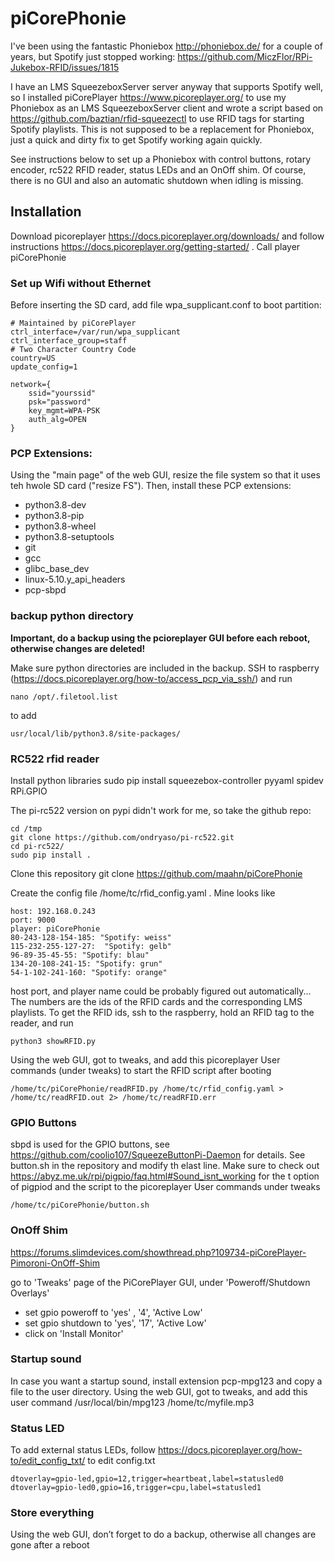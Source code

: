 # piCorePhonie

I've been using the fantastic Phoniebox http://phoniebox.de/ for a couple of years, but Spotify just stopped working: https://github.com/MiczFlor/RPi-Jukebox-RFID/issues/1815

I have an LMS SqueezeboxServer server anyway that supports Spotify well, so I installed piCorePlayer https://www.picoreplayer.org/ to use my Phoniebox as an LMS SqueezeboxServer client and wrote a script based on  https://github.com/baztian/rfid-squeezectl to use RFID tags for starting Spotify playlists. This is not supposed to be a replacement for Phoniebox, just a quick and dirty fix to get Spotify working again quickly. 

See instructions below to set up a Phoniebox with control buttons, rotary encoder, rc522 RFID reader, status LEDs and an OnOff shim. Of course, there is no GUI and also an automatic shutdown when idling is missing. 

## Installation
Download picoreplayer https://docs.picoreplayer.org/downloads/ and follow instructions https://docs.picoreplayer.org/getting-started/ . Call player piCorePhonie



### Set up Wifi without Ethernet

Before inserting the SD card, add file wpa_supplicant.conf to boot partition:

    # Maintained by piCorePlayer
    ctrl_interface=/var/run/wpa_supplicant
    ctrl_interface_group=staff
    # Two Character Country Code
    country=US
    update_config=1

    network={
        ssid="yourssid"
        psk="password"
        key_mgmt=WPA-PSK
        auth_alg=OPEN
    }



### PCP Extensions:

Using the "main page" of the web GUI, resize the file system so that it uses teh hwole SD card ("resize FS"). Then, install these PCP extensions:
* python3.8-dev
* python3.8-pip
* python3.8-wheel
* python3.8-setuptools
* git
* gcc
* glibc_base_dev
* linux-5.10.y_api_headers
* pcp-sbpd



### backup python directory
**Important, do a backup using the pcioreplayer GUI before each reboot, otherwise changes are deleted!**

Make sure python directories are included in the backup. SSH to raspberry (https://docs.picoreplayer.org/how-to/access_pcp_via_ssh/) and run

    nano /opt/.filetool.list
to add

    usr/local/lib/python3.8/site-packages/


### RC522 rfid reader
Install python libraries
    sudo pip install squeezebox-controller pyyaml spidev RPi.GPIO

The pi-rc522 version on pypi didn't work for me, so take the github repo:

    cd /tmp
    git clone https://github.com/ondryaso/pi-rc522.git
    cd pi-rc522/
    sudo pip install .

Clone this repository
    git clone https://github.com/maahn/piCorePhonie


Create the config file /home/tc/rfid_config.yaml . Mine looks like

    host: 192.168.0.243
    port: 9000
    player: piCorePhonie
    80-243-128-154-185: "Spotify: weiss"
    115-232-255-127-27:  "Spotify: gelb"
    96-89-35-45-55: "Spotify: blau"
    134-20-108-241-15: "Spotify: grun"
    54-1-102-241-160: "Spotify: orange"

host port, and player name could be probably figured out automatically... The numbers are the ids of the RFID cards and the corresponding LMS playlists. 
To get the RFID ids, ssh to the raspberry, hold an RFID tag to the reader, and run
    
    python3 showRFID.py

Using the web GUI, got to tweaks, and add this picoreplayer User commands (under tweaks) to start the RFID
script after booting

    /home/tc/piCorePhonie/readRFID.py /home/tc/rfid_config.yaml > /home/tc/readRFID.out 2> /home/tc/readRFID.err


###  GPIO Buttons
sbpd is used for the GPIO buttons, see https://github.com/coolio107/SqueezeButtonPi-Daemon for details. 
See button.sh in the repository and modify th elast line. Make sure to check out https://abyz.me.uk/rpi/pigpio/faq.html#Sound_isnt_working for the t option of pigpiod and the script to the picoreplayer User commands under tweaks

    /home/tc/piCorePhonie/button.sh

### OnOff Shim
https://forums.slimdevices.com/showthread.php?109734-piCorePlayer-Pimoroni-OnOff-Shim

go to 'Tweaks' page of the PiCorePlayer GUI, under 'Poweroff/Shutdown Overlays'

- set gpio poweroff to 'yes' , '4', 'Active Low'
- set gpio shutdown to 'yes', '17', 'Active Low'
- click on 'Install Monitor'


### Startup sound
In case you want a startup sound, install extension pcp-mpg123 and copy a file to the user 
directory. Using the web GUI, got to tweaks, and add this user command 
    /usr/local/bin/mpg123 /home/tc/myfile.mp3

### Status LED
To add external status LEDs, follow https://docs.picoreplayer.org/how-to/edit_config_txt/ to edit config.txt

    dtoverlay=gpio-led,gpio=12,trigger=heartbeat,label=statusled0
    dtoverlay=gpio-led0,gpio=16,trigger=cpu,label=statusled1


### Store everything
Using the web GUI, don’t forget to do a backup, otherwise all changes are gone after a reboot
